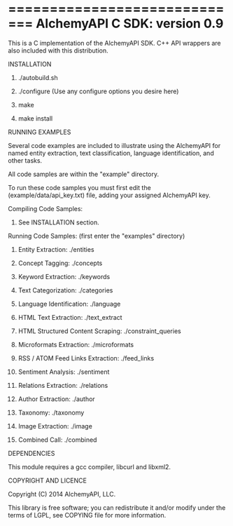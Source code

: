 =============================
AlchemyAPI C SDK: version 0.9
=============================

This is a C implementation of the AlchemyAPI SDK.  C++ API wrappers are also
included with this distribution.


INSTALLATION

1. ./autobuild.sh

2. ./configure 
    (Use any configure options you desire here)

3. make

4. make install


RUNNING EXAMPLES

Several code examples are included to illustrate using the AlchemyAPI
for named entity extraction, text classification, language identification,
and other tasks.

All code samples are within the "example" directory.

To run these code samples you must first edit the (example/data/api_key.txt) file, 
adding your assigned AlchemyAPI key.

Compiling Code Samples:

   1. See INSTALLATION section.

Running Code Samples: (first enter the "examples" directory)

   1. Entity Extraction: ./entities

   2. Concept Tagging: ./concepts

   3. Keyword Extraction: ./keywords

   4. Text Categorization: ./categories

   5. Language Identification: ./language

   6. HTML Text Extraction: ./text_extract

   7. HTML Structured Content Scraping: ./constraint_queries

   8. Microformats Extraction: ./microformats

   9. RSS / ATOM Feed Links Extraction: ./feed_links
 
  10. Sentiment Analysis: ./sentiment

  11. Relations Extraction: ./relations

  12. Author Extraction: ./author

  13. Taxonomy: ./taxonomy

  14. Image Extraction: ./image

  15. Combined Call: ./combined

DEPENDENCIES

This module requires a gcc compiler, libcurl and libxml2.


COPYRIGHT AND LICENCE

Copyright (C) 2014 AlchemyAPI, LLC.

This library is free software; you can redistribute it and/or modify
under the terms of LGPL, see COPYING file for more information.
